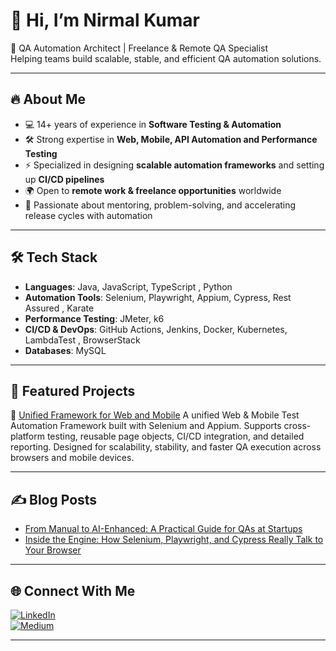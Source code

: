 # 👋 Hi, I’m Nirmal Kumar  

🚀 QA Automation Architect | Freelance & Remote QA Specialist  
Helping teams build scalable, stable, and efficient QA automation solutions.  

---

## 🔥 About Me  
- 💻 14+ years of experience in **Software Testing & Automation**  
- 🛠️ Strong expertise in **Web, Mobile, API Automation and Performance Testing**  
- ⚡ Specialized in designing **scalable automation frameworks** and setting up **CI/CD pipelines**  
- 🌍 Open to **remote work & freelance opportunities** worldwide  
- 🎯 Passionate about mentoring, problem-solving, and accelerating release cycles with automation  

---

## 🛠️ Tech Stack  
- **Languages**: Java, JavaScript, TypeScript , Python
- **Automation Tools**: Selenium, Playwright, Appium, Cypress, Rest Assured , Karate 
- **Performance Testing**: JMeter, k6  
- **CI/CD & DevOps**: GitHub Actions, Jenkins, Docker, Kubernetes, LambdaTest  , BrowserStack
- **Databases**: MySQL  

---

## 🚀 Featured Projects  

🔹 [Unified Framework for Web and Mobile](https://github.com/NirmalTechQA/web-mobile-unified-test-automation-framework)
A unified Web & Mobile Test Automation Framework built with Selenium and Appium. Supports cross-platform testing, reusable page objects, CI/CD integration, and detailed reporting. Designed for scalability, stability, and faster QA execution across browsers and mobile devices.

---

## ✍️ Blog Posts  

- [From Manual to AI-Enhanced: A Practical Guide for QAs at Startups](https://medium.com/@nirmal_47890/from-manual-to-ai-enhanced-a-practical-guide-for-qas-at-startups-82c59c42d461)  
- [Inside the Engine: How Selenium, Playwright, and Cypress Really Talk to Your Browser](https://medium.com/@nirmal_47890/inside-the-engine-how-selenium-playwright-and-cypress-really-talk-to-your-browser-29ecc494ba26)  

---

## 🌐 Connect With Me  

[![LinkedIn](https://img.shields.io/badge/LinkedIn-Profile-blue)](https://linkedin.com/in/nirmal-kumar-bv-18bba573/)  
[![Medium](https://img.shields.io/badge/Medium-Blogs-black)](https://medium.com/@nirmal_47890)  

---
